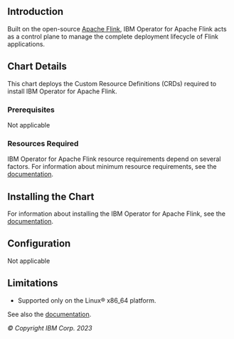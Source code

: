 ## Introduction
Built on the open-source [Apache Flink](https://flink.apache.org), IBM Operator for Apache Flink acts
as a control plane to manage the complete deployment lifecycle of Flink applications.

## Chart Details
This chart deploys the Custom Resource Definitions (CRDs) required to install IBM Operator for Apache Flink.

### Prerequisites
Not applicable

### Resources Required
IBM Operator for Apache Flink resource requirements depend on several factors. For information about minimum
resource requirements, see the [documentation](https://ibm.biz/event-automation).

## Installing the Chart
For information about installing the IBM Operator for Apache Flink, see the [documentation](https://ibm.biz/ep-installing-flink).

## Configuration
Not applicable

## Limitations
- Supported only on the Linux&reg; x86_64 platform.

See also the [documentation](https://ibm.biz/event-automation).

*© Copyright IBM Corp. 2023*